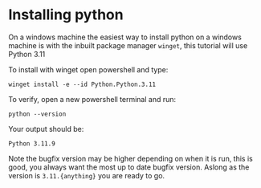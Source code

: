 # Installing python

On a windows machine the easiest way to install
python on a windows machine is with the inbuilt package
manager `winget`, this tutorial will use Python 3.11

To install with winget open powershell and type:

    winget install -e --id Python.Python.3.11

To verify, open a new powershell terminal and run:

    python --version

Your output should be: 

    Python 3.11.9 

Note the bugfix version may be higher depending on when it is run, this is good, you always want the most up to date bugfix version.
Aslong as the version is `3.11.{anything}` you are ready to go.

